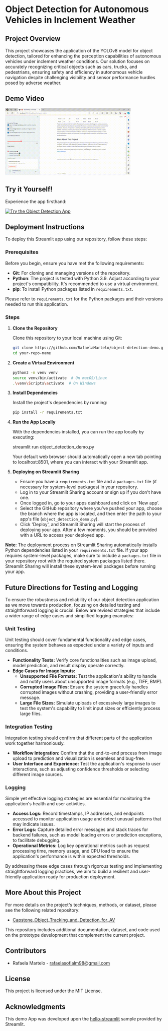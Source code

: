 # Object Detection for Autonomous Vehicles in Inclement Weather

## Project Overview

This project showcases the application of the YOLOv8 model for object detection, tailored for enhancing the perception capabilities of autonomous vehicles under inclement weather conditions. Our solution focuses on accurately recognizing critical objects such as cars, trucks, and pedestrians, ensuring safety and efficiency in autonomous vehicle navigation despite challenging visibility and sensor performance hurdles posed by adverse weather.

## Demo Video

![Demo](streamlit-demo-video.gif)

## Try it Yourself!

Experience the app firsthand:

[![Try the Object Detection App](URL_TO_IMAGE_IF_AVAILABLE)](https://object-detection-demoo.streamlit.app/)

## Deployment Instructions

To deploy this Streamlit app using our repository, follow these steps:

### Prerequisites

Before you begin, ensure you have met the following requirements:

- **Git**: For cloning and managing versions of the repository.
- **Python**: The project is tested with Python 3.9. Adjust according to your project's compatibility. It's recommended to use a virtual environment.
- **pip**: To install Python packages listed in `requirements.txt`.

Please refer to `requirements.txt` for the Python packages and their versions needed to run this application.


### Steps

1. **Clone the Repository**

   Clone this repository to your local machine using Git:

   ```bash
   git clone https://github.com/RafaelaMartelo/object-detection-demo.git
   cd your-repo-name

2. **Create a Virtual Environment**

   ```bash
   python3 -m venv venv
   source venv/bin/activate  # On macOS/Linux
   .\venv\Scripts\activate  # On Windows

3. **Install Dependencies**

   Install the project's dependencies by running:

   ```bash
   pip install -r requirements.txt

4. **Run the App Locally**

   With the dependencies installed, you can run the app locally by executing:

   streamlit run object_detection_demo.py

   Your default web browser should automatically open a new tab pointing to localhost:8501, where you can interact with your Streamlit app.

5. **Deploying on Streamlit Sharing**

   - Ensure you have a `requirements.txt` file and a `packages.txt` file (if necessary for system-level packages) in your repository.
   - Log in to your Streamlit Sharing account or sign up if you don't have one.
   - Once logged in, go to your apps dashboard and click on 'New app'.
   - Select the GitHub repository where you've pushed your app, choose the branch where the app is located, and then enter the path to your app's file (`object_detection_demo.py`).
   - Click 'Deploy', and Streamlit Sharing will start the process of deploying your app. After a few moments, you should be provided with a URL to access your deployed app.

**Note**: The deployment process on Streamlit Sharing automatically installs Python dependencies listed in your `requirements.txt` file. If your app requires system-level packages, make sure to include a `packages.txt` file in your repository root with the required system packages listed there. Streamlit Sharing will install these system-level packages before running your app.

## Future Directions for Testing and Logging

To ensure the robustness and reliability of our object detection application as we move towards production, focusing on detailed testing and straightforward logging is crucial. Below are revised strategies that include a wider range of edge cases and simplified logging examples:

### Unit Testing

Unit testing should cover fundamental functionality and edge cases, ensuring the system behaves as expected under a variety of inputs and conditions.

- **Functionality Tests:** Verify core functionalities such as image upload, model prediction, and result display operate correctly.
- **Edge Cases for Image Inputs:**
  - **Unsupported File Formats:** Test the application's ability to handle and notify users about unsupported image formats (e.g., TIFF, BMP).
  - **Corrupted Image Files:** Ensure the system gracefully handles corrupted images without crashing, providing a user-friendly error message.
  - **Large File Sizes:** Simulate uploads of excessively large images to test the system's capability to limit input sizes or efficiently process large files.

### Integration Testing

Integration testing should confirm that different parts of the application work together harmoniously.

- **Workflow Integration:** Confirm that the end-to-end process from image upload to prediction and visualization is seamless and bug-free.
- **User Interface and Experience:** Test the application's response to user interactions, such as adjusting confidence thresholds or selecting different image sources.

### Logging

Simple yet effective logging strategies are essential for monitoring the application's health and user activities.

- **Access Logs:** Record timestamps, IP addresses, and endpoints accessed to monitor application usage and detect unusual patterns that may indicate issues.
- **Error Logs:** Capture detailed error messages and stack traces for backend failures, such as model loading errors or prediction exceptions, to facilitate debugging.
- **Operational Metrics:** Log key operational metrics such as request processing time, memory usage, and CPU load to ensure the application's performance is within expected thresholds.

By addressing these edge cases through rigorous testing and implementing straightforward logging practices, we aim to build a resilient and user-friendly application ready for production deployment.

## More About this Project

For more details on the project's techniques, methods, or dataset, please see the following related repository:

- [Capstone_Object_Tracking_and_Detection_for_AV](https://github.com/RafaelaMartelo/Capstone_Object_Tracking_and_Detection_for_AV)

This repository includes additional documentation, dataset, and code used on the prototype development that complement the current project.

## Contributors

- Rafaela Martelo - [rafaelasofialm98@gmail.com](mailto:rafaelasofialm98@gmail.com)

## License

This project is licensed under the MIT License.

## Acknowledgments

This demo App was developed upon the [hello-streamlit](https://github.com/streamlit/hello-streamlit) sample provided by Streamlit. 
